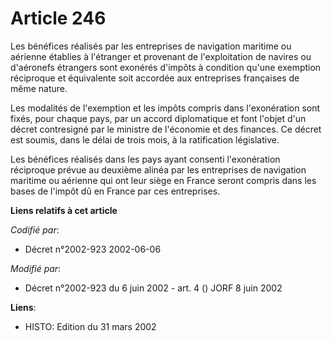 # Article 246

Les bénéfices réalisés par les entreprises de navigation maritime ou aérienne établies à l'étranger et provenant de
l'exploitation de navires ou d'aéronefs étrangers sont exonérés d'impôts à condition qu'une exemption réciproque et
équivalente soit accordée aux entreprises françaises de même nature.

Les modalités de l'exemption et les impôts compris dans l'exonération sont fixés, pour chaque pays, par un accord
diplomatique et font l'objet d'un décret contresigné par le ministre de l'économie et des finances. Ce décret est soumis,
dans le délai de trois mois, à la ratification législative.

Les bénéfices réalisés dans les pays ayant consenti l'exonération réciproque prévue au deuxième alinéa par les entreprises de
navigation maritime ou aérienne qui ont leur siège en France seront compris dans les bases de l'impôt dû en France par ces
entreprises.

**Liens relatifs à cet article**

_Codifié par_:

  - Décret n°2002-923 2002-06-06

_Modifié par_:

  - Décret n°2002-923 du 6 juin 2002 - art. 4 () JORF 8 juin 2002

**Liens**:

  - HISTO: Edition du 31 mars 2002
